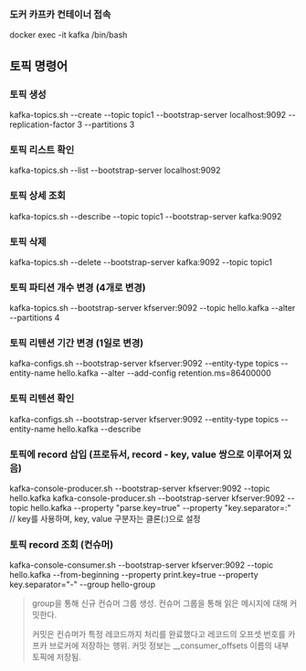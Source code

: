 ### 도커 카프카 컨테이너 접속
docker exec -it kafka /bin/bash

## 토픽 명령어

### 토픽 생성
kafka-topics.sh --create --topic topic1 --bootstrap-server localhost:9092 --replication-factor 3 --partitions 3

### 토픽 리스트 확인
kafka-topics.sh --list --bootstrap-server localhost:9092

### 토픽 상세 조회
kafka-topics.sh --describe --topic topic1 --bootstrap-server kafka:9092

### 토픽 삭제
kafka-topics.sh --delete --bootstrap-server kafka:9092 --topic topic1

### 토픽 파티션 개수 변경 (4개로 변경)
kafka-topics.sh --bootstrap-server kfserver:9092 --topic hello.kafka --alter --partitions 4

### 토픽 리텐션 기간 변경 (1일로 변경)
kafka-configs.sh --bootstrap-server kfserver:9092 --entity-type topics --entity-name hello.kafka --alter --add-config retention.ms=86400000

### 토픽 리텐션 확인
kafka-configs.sh --bootstrap-server kfserver:9092 --entity-type topics --entity-name hello.kafka --describe

### 토픽에 record 삽입 (프로듀서, record - key, value 쌍으로 이루어져 있음)
kafka-console-producer.sh --bootstrap-server kfserver:9092 --topic hello.kafka
kafka-console-producer.sh --bootstrap-server kfserver:9092 --topic hello.kafka --property "parse.key=true" --property "key.separator=:"   // key를 사용하며, key, value 구분자는 클론(:)으로 설정

### 토픽 record 조회 (컨슈머)
kafka-console-consumer.sh --bootstrap-server kfserver:9092 --topic hello.kafka --from-beginning --property print.key=true --property key.separator="-" --group hello-group
> group을 통해 신규 컨슈머 그룹 생성. 컨슈머 그룹을 통해 읽은 메시지에 대해 커밋한다.
> 
> 커밋은 컨슈머가 특정 레코드까지 처리를 완료했다고 레코드의 오프셋 번호를 카프카 브로커에 저장하는 행위. 커밋 정보는 __consumer_offsets 이름의 내부 토픽에 저장됨.